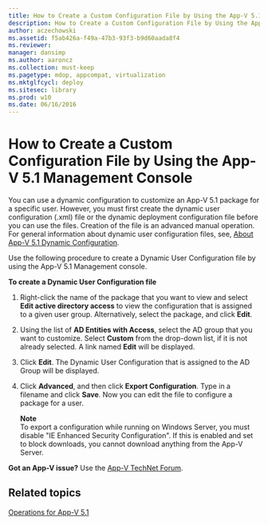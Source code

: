 ```yaml
---
title: How to Create a Custom Configuration File by Using the App-V 5.1 Management Console
description: How to Create a Custom Configuration File by Using the App-V 5.1 Management Console
author: aczechowski
ms.assetid: f5ab426a-f49a-47b3-93f3-b9d60aada8f4
ms.reviewer: 
manager: dansimp
ms.author: aaroncz
ms.collection: must-keep
ms.pagetype: mdop, appcompat, virtualization
ms.mktglfcycl: deploy
ms.sitesec: library
ms.prod: w10
ms.date: 06/16/2016
---
```



# How to Create a Custom Configuration File by Using the App-V 5.1 Management Console


You can use a dynamic configuration to customize an App-V 5.1 package for a specific user. However, you must first create the dynamic user configuration (.xml) file or the dynamic deployment configuration file before you can use the files. Creation of the file is an advanced manual operation. For general information about dynamic user configuration files, see, [About App-V 5.1 Dynamic Configuration](about-app-v-51-dynamic-configuration.md).

Use the following procedure to create a Dynamic User Configuration file by using the App-V 5.1 Management console.

**To create a Dynamic User Configuration file**

1.  Right-click the name of the package that you want to view and select **Edit active directory access** to view the configuration that is assigned to a given user group. Alternatively, select the package, and click **Edit**.

2.  Using the list of **AD Entities with Access**, select the AD group that you want to customize. Select **Custom** from the drop-down list, if it is not already selected. A link named **Edit** will be displayed.

3.  Click **Edit**. The Dynamic User Configuration that is assigned to the AD Group will be displayed.

4.  Click **Advanced**, and then click **Export Configuration**. Type in a filename and click **Save**. Now you can edit the file to configure a package for a user.

    **Note**  
    To export a configuration while running on Windows Server, you must disable "IE Enhanced Security Configuration". If this is enabled and set to block downloads, you cannot download anything from the App-V Server.



**Got an App-V issue?** Use the [App-V TechNet Forum](https://social.technet.microsoft.com/Forums/home?forum=mdopappv).

## Related topics


[Operations for App-V 5.1](operations-for-app-v-51.md)









